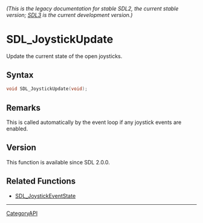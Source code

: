 ###### (This is the legacy documentation for stable SDL2, the current stable version; [SDL3](https://wiki.libsdl.org/SDL3/) is the current development version.)
# SDL_JoystickUpdate

Update the current state of the open joysticks.

## Syntax

```c
void SDL_JoystickUpdate(void);

```

## Remarks

This is called automatically by the event loop if any joystick events are
enabled.

## Version

This function is available since SDL 2.0.0.

## Related Functions

* [SDL_JoystickEventState](SDL_JoystickEventState)

----
[CategoryAPI](CategoryAPI)

